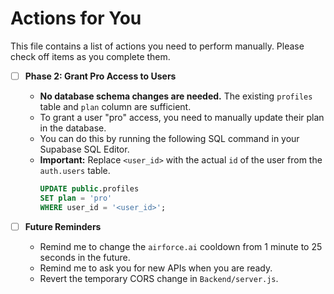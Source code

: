 # Actions for You

This file contains a list of actions you need to perform manually. Please check off items as you complete them.

- [ ] **Phase 2: Grant Pro Access to Users**
    -   **No database schema changes are needed.** The existing `profiles` table and `plan` column are sufficient.
    -   To grant a user "pro" access, you need to manually update their plan in the database.
    -   You can do this by running the following SQL command in your Supabase SQL Editor.
    -   **Important:** Replace `<user_id>` with the actual `id` of the user from the `auth.users` table.
        ```sql
        UPDATE public.profiles
        SET plan = 'pro'
        WHERE user_id = '<user_id>';
        ```

- [ ] **Future Reminders**
    -   Remind me to change the `airforce.ai` cooldown from 1 minute to 25 seconds in the future.
    -   Remind me to ask you for new APIs when you are ready.
    -   Revert the temporary CORS change in `Backend/server.js`.

